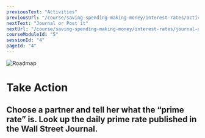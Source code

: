 ```yaml
---
previousText: "Activities"
previousUrl: "/course/saving-spending-making-money/interest-rates/activities"
nextText: "Journal or Post it"
nextUrl: "/course/saving-spending-making-money/interest-rates/journal-or-post-it"
courseModuleId: "5"
sessionId: "4"
pageId: "4"
---
```



![Roadmap](/assets/img/lets-talk-about-it.png)
# Take Action
## Choose a partner and tell her what the “prime rate” is. Look up the daily prime rate published in the Wall Street Journal.
